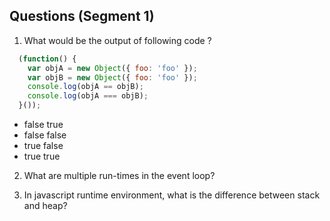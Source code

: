 ## Questions (Segment 1)

1) What would be the output of following code ?
  ```js
    (function() {
      var objA = new Object({ foo: 'foo' });
      var objB = new Object({ foo: 'foo' });
      console.log(objA == objB);
      console.log(objA === objB);
    }());
  ```
  - false true
  - false false
  - true false
  - true true

2) What are multiple run-times in the event loop?

3) In javascript runtime environment, what is the difference between stack and heap?